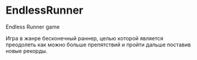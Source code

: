 # EndlessRunner
Endless Runner game

Игра в жанре бесконечный раннер, 
целью которой является преодолеть как можно больше препятствий и пройти дальше поставив новые рекорды.

